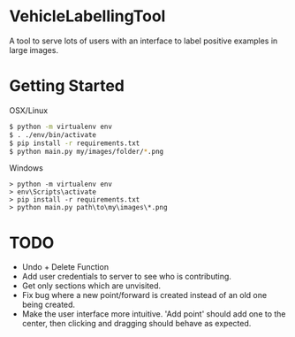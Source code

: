 VehicleLabellingTool
====================

A tool to serve lots of users with an interface to label positive examples in large images.

Getting Started
===

OSX/Linux
```bash
$ python -m virtualenv env
$ . ./env/bin/activate
$ pip install -r requirements.txt
$ python main.py my/images/folder/*.png
```

Windows
```
> python -m virtualenv env
> env\Scripts\activate
> pip install -r requirements.txt
> python main.py path\to\my\images\*.png
```

TODO
===
- Undo + Delete Function
- Add user credentials to server to see who is contributing.
- Get only sections which are unvisited.
- Fix bug where a new point/forward is created instead of an old one being created.
- Make the user interface more intuitive.  'Add point' should add one to the center, then clicking and dragging should behave as expected.
